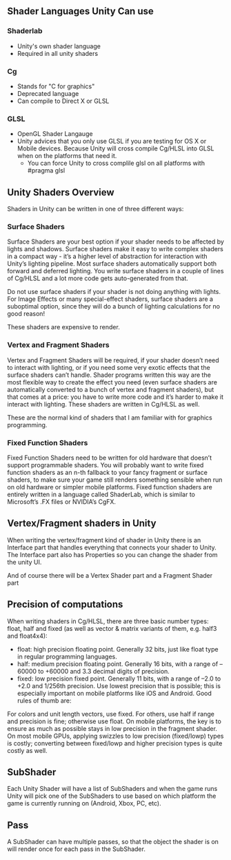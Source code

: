## Shader Languages Unity Can use

### Shaderlab
 * Unity's own shader language
 * Required in all unity shaders

### Cg
 * Stands for "C for graphics"
 * Deprecated language
 * Can compile to Direct X or GLSL

### GLSL
 * OpenGL Shader Langauge
 * Unity advices that you only use GLSL if you are testing for OS X or Mobile devices. Because Unity will cross compile Cg/HLSL into GLSL when on the platforms that need it.
   * You can force Unity to cross complile glsl on all platforms with #pragma glsl

## Unity Shaders Overview

Shaders in Unity can be written in one of three different ways:

### Surface Shaders

Surface Shaders are your best option if your shader needs to be affected by lights and shadows. Surface shaders make it easy to write complex shaders in a compact way - it’s a higher level of abstraction for interaction with Unity’s lighting pipeline. Most surface shaders automatically support both forward and deferred lighting. You write surface shaders in a couple of lines of Cg/HLSL and a lot more code gets auto-generated from that.

Do not use surface shaders if your shader is not doing anything with lights. For Image Effects or many special-effect shaders, surface shaders are a suboptimal option, since they will do a bunch of lighting calculations for no good reason!

These shaders are expensive to render.

### Vertex and Fragment Shaders

Vertex and Fragment Shaders will be required, if your shader doesn’t need to interact with lighting, or if you need some very exotic effects that the surface shaders can’t handle. Shader programs written this way are the most flexible way to create the effect you need (even surface shaders are automatically converted to a bunch of vertex and fragment shaders), but that comes at a price: you have to write more code and it’s harder to make it interact with lighting. These shaders are written in Cg/HLSL as well.

These are the normal kind of shaders that I am familiar with for graphics programming.

### Fixed Function Shaders

Fixed Function Shaders need to be written for old hardware that doesn’t support programmable shaders. You will probably want to write fixed function shaders as an n-th fallback to your fancy fragment or surface shaders, to make sure your game still renders something sensible when run on old hardware or simpler mobile platforms. Fixed function shaders are entirely written in a language called ShaderLab, which is similar to Microsoft’s .FX files or NVIDIA’s CgFX.

## Vertex/Fragment shaders in Unity

When writing the vertex/fragment kind of shader in Unity there is an Interface part that handles everything that connects your shader to Unity. The Interface part also has Properties so you can change the shader from the unity UI.

And of course there will be a Vertex Shader part and a Fragment Shader part

## Precision of computations

When writing shaders in Cg/HLSL, there are three basic number types: float, half and fixed (as well as vector & matrix variants of them, e.g. half3 and float4x4):

 * float: high precision floating point. Generally 32 bits, just like float type in regular programming languages.
 * half: medium precision floating point. Generally 16 bits, with a range of –60000 to +60000 and 3.3 decimal digits of precision.
 * fixed: low precision fixed point. Generally 11 bits, with a range of –2.0 to +2.0 and 1/256th precision.
Use lowest precision that is possible; this is especially important on mobile platforms like iOS and Android. Good rules of thumb are:

For colors and unit length vectors, use fixed.
For others, use half if range and precision is fine; otherwise use float.
On mobile platforms, the key is to ensure as much as possible stays in low precision in the fragment shader. On most mobile GPUs, applying swizzles to low precision (fixed/lowp) types is costly; converting between fixed/lowp and higher precision types is quite costly as well.

## SubShader
Each Unity Shader will have a list of SubShaders and when the game runs Unity will pick one of the SubShaders to use based on which platform the game is currently running on (Android, Xbox, PC, etc).

## Pass
A SubShader can have multiple passes, so that the object the shader is on will render once for each pass in the SubShader.
